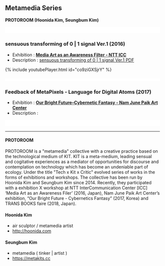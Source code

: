 ## Metamedia Series
**PROTOROOM (Hoonida Kim, Seungbum Kim)**



![](/images/spacer50.png)

### sensuous transforming of 0 | 1 signal Ver.1 (2016)
 * Exhibition : **[Media Art as an Awareness Filter - NTT ICC](http://www.ntticc.or.jp/en/exhibitions/2016/icc-kids-program-2016-media-art-as-an-awareness-filter/)**
 * Description : [sensuous transforming of 0 | 1 signal Ver.1 PDF](http://protoroom.kr/metamedia_series/PROTOROOM_sensuous_transforming_01signal.pdf)

{% include youtubePlayer.html id="co9ziGXSjrY" %}


![](/images/spacer20.png)

### Feedback of MetaPixels - Language for Digital Atoms (2017)
 * Exhibition : **[Our Bright Future–Cybernetic Fantasy - Nam June Paik Art Center](https://njpac-en.ggcf.kr/archives/exhibit/cybernetic-fantasy?term=10)**
 * Description : 



![](/images/spacer50.png)

----
#### PROTOROOM

PROTOROOM is a "metamedia" collective with a creative practice based on the technological medium of KIT. KIT is a meta-medium, leading sensual and cogitative experiences as a mediator of opportunities for discourse and contemplation on technology which has become an undeniable part of ecology. Under the title "Tech x Kit x Critic" evolved series of works in the forms of exhibitions and workshops. The collective has been run by Hoonida Kim and Seungbum Kim since 2014. Recently, they participated with a exhibition X workshop at NTT InterCommunication Center [ICC] ‘Media Art as an Awareness Filer’ (2016, Japan), Nam June Paik Art Center’s exhibition, “Our Bright Future - Cybernetics Fantasy” (2017, Korea) and TRANS BOOKS faire (2018, Japan).

#### Hoonida Kim
 * air sculptor / metamedia artist
 * <http://hoonida.com>

#### Seungbum Kim
 * metamedia ( tinker \| artist )
 * <https://metakits.cc>
